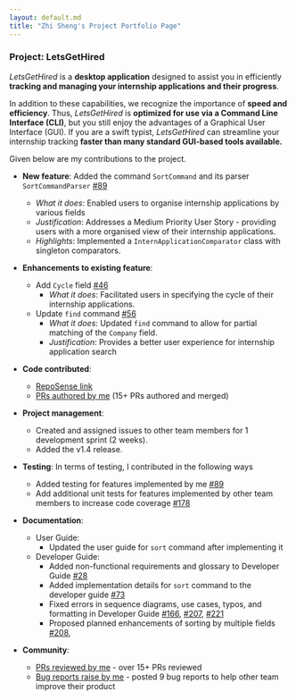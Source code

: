 ```yaml
---
layout: default.md
title: "Zhi Sheng's Project Portfolio Page"
---
```


### Project: LetsGetHired

_LetsGetHired_ is a **desktop application** designed to assist you in
efficiently **tracking and managing your
internship applications and their progress**.

In addition to these capabilities, we recognize the importance of **speed and
efficiency**. Thus, _LetsGetHired_ is
**optimized for use via a Command Line Interface (CLI)**, but you still enjoy
the advantages of a Graphical User Interface
(GUI). If you are a swift typist, _LetsGetHired_ can streamline your internship
tracking **faster than many standard
GUI-based tools available.**

Given below are my contributions to the project.

* **New feature**: Added the command `SortCommand` and its
  parser `SortCommandParser` [#89](https://github.com/AY2324S1-CS2103T-W17-2/tp/pull/89)
    * _What it does_: Enabled users to organise internship applications by 
      various fields
    * _Justification_: Addresses a Medium Priority User Story - 
      providing users with a more organised view of their internship
      applications.
    * _Highlights_: Implemented a `InternApplicationComparator` class with 
      singleton comparators.

* **Enhancements to existing feature**: 
  * Add `Cycle`
    field [#46](https://github.com/AY2324S1-CS2103T-W17-2/tp/pull/46)
    * _What it does_: Facilitated users in specifying the cycle of their 
       internship applications.
  * Update `find` command [#56](https://github.com/AY2324S1-CS2103T-W17-2/tp/pull/56)
    * _What it does_: Updated `find` command to allow for partial matching of 
      the `Company` field.
    * _Justification_: Provides a better user experience for internship application
      search

* **Code contributed**:
    * [RepoSense link](https://nus-cs2103-ay2324s1.github.io/tp-dashboard/?search=zsh-eng&breakdown=true)
    * [PRs authored by me](https://github.com/AY2324S1-CS2103T-W17-2/tp/pulls?q=is%3Apr+author%3Azsh-eng+) (15+ PRs authored and merged)

* **Project management**:
    * Created and assigned issues to other team members for 1 development
      sprint (2 weeks).
    * Added the v1.4 release.

* **Testing**: In terms of testing, I contributed in the following ways
    * Added testing for features implemented by me [#89](https://github.com/AY2324S1-CS2103T-W17-2/tp/pull/89)
    * Add additional unit tests for features implemented by other team members
      to increase code coverage [#178](https://github.com/AY2324S1-CS2103T-W17-2/tp/pull/178)

* **Documentation**:
    * User Guide:
        * Updated the user guide for `sort` command after implementing it
    * Developer Guide:
        * Added non-functional requirements and glossary to Developer
          Guide [#28](https://github.com/AY2324S1-CS2103T-W17-2/tp/pull/28)
        * Added implementation details for `sort` command to the developer
          guide [#73](https://github.com/AY2324S1-CS2103T-W17-2/tp/pull/73)
        * Fixed errors in sequence diagrams, use cases, typos, and formatting 
          in Developer
          Guide [#166](https://github.com/AY2324S1-CS2103T-W17-2/tp/pull/166),
          [#207](https://github.com/AY2324S1-CS2103T-W17-2/tp/pull/207),
          [#221](https://github.com/AY2324S1-CS2103T-W17-2/tp/pull/221)
        * Proposed planned enhancements of sorting by multiple fields
          [#208](https://github.com/AY2324S1-CS2103T-W17-2/tp/pull/208),

* **Community**:
    * [PRs reviewed by me](https://github.com/AY2324S1-CS2103T-W17-2/tp/pulls?q=is%3Apr+reviewed-by%3Azsh-eng) -
      over 15+ PRs reviewed
    * [Bug reports raise by me](https://github.com/zsh-eng/ped/issues) - posted
      9 bug reports to help other team improve their product
